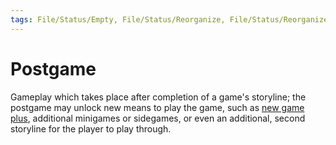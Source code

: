 ```yaml
---
tags: File/Status/Empty, File/Status/Reorganize, File/Status/Reorganize, File/Status/Recategorize, File/Status/Summarize, File/Status/Structuralize
---
```


# Postgame

Gameplay which takes place after completion of a game's storyline; the postgame may unlock new means to play the game, such as [new game plus](https://en.wikipedia.org/wiki/Glossary_of_video_game_terms#new_game_plus), additional minigames or sidegames, or even an additional, second storyline for the player to play through.



